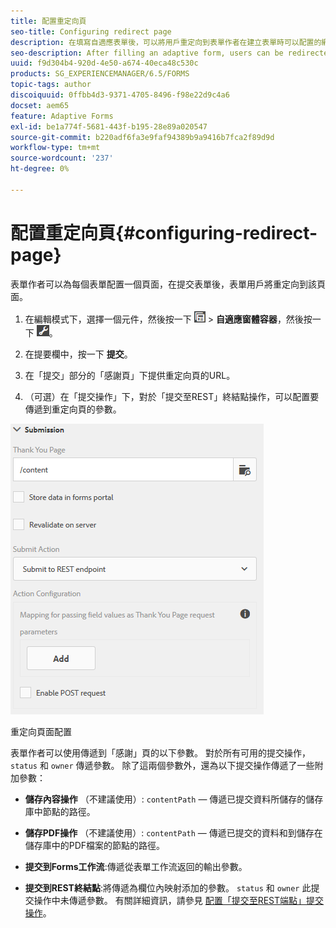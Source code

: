 ```yaml
---
title: 配置重定向頁
seo-title: Configuring redirect page
description: 在填寫自適應表單後，可以將用戶重定向到表單作者在建立表單時可以配置的網頁。
seo-description: After filling an adaptive form, users can be redirected to a webpage that form authors can configure while creating the form.
uuid: f9d304b4-920d-4e50-a674-40eca48c530c
products: SG_EXPERIENCEMANAGER/6.5/FORMS
topic-tags: author
discoiquuid: 0ffbb4d3-9371-4705-8496-f98e22d9c4a6
docset: aem65
feature: Adaptive Forms
exl-id: be1a774f-5681-443f-b195-28e89a020547
source-git-commit: b220adf6fa3e9faf94389b9a9416b7fca2f89d9d
workflow-type: tm+mt
source-wordcount: '237'
ht-degree: 0%

---
```


# 配置重定向頁{#configuring-redirect-page}

表單作者可以為每個表單配置一個頁面，在提交表單後，表單用戶將重定向到該頁面。

1. 在編輯模式下，選擇一個元件，然後按一下 ![欄位級](assets/field-level.png) > **自適應窗體容器**，然後按一下 ![招商](assets/cmppr.png)。

1. 在提要欄中，按一下 **提交**。

1. 在「提交」部分的「感謝頁」下提供重定向頁的URL。
1. （可選）在「提交操作」下，對於「提交至REST」終結點操作，可以配置要傳遞到重定向頁的參數。

![重定向頁面配置](assets/thank-you-setting-1.png)

重定向頁面配置

表單作者可以使用傳遞到「感謝」頁的以下參數。 對於所有可用的提交操作， `status` 和 `owner` 傳遞參數。 除了這兩個參數外，還為以下提交操作傳遞了一些附加參數：

* **儲存內容操作** （不建議使用）: `contentPath` — 傳遞已提交資料所儲存的儲存庫中節點的路徑。

* **儲存PDF操作** （不建議使用）: `contentPath` — 傳遞已提交的資料和到儲存在儲存庫中的PDF檔案的節點的路徑。

* **提交到Forms工作流**:傳遞從表單工作流返回的輸出參數。

* **提交到REST終結點**:將傳遞為欄位內映射添加的參數。 `status` 和 `owner` 此提交操作中未傳遞參數。 有關詳細資訊，請參見 [配置「提交至REST端點」提交操作](../../forms/using/configuring-submit-actions.md)。
